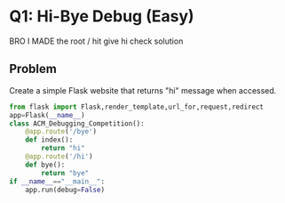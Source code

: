# Q1: Hi-Bye Debug (Easy)


BRO I MADE the root / hit give hi check solution
## Problem

Create a simple Flask website that returns "hi" message when accessed.

```python
from flask import Flask,render_template,url_for,request,redirect
app=Flask(__name__)
class ACM_Debugging_Competition():
    @app.route('/bye')
    def index():
        return "hi"
    @app.route('/hi')
    def bye():
        return "bye"
if __name__=="__main__":
    app.run(debug=False)
```

